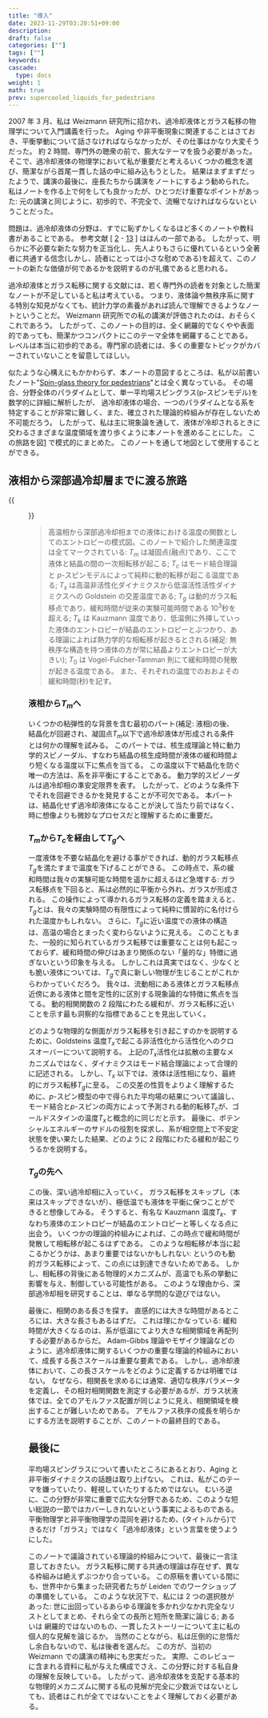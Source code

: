 ```yaml
---
title: "導入"
date: 2023-11-29T03:20:51+09:00
description:
draft: false
categories: [""]
tags: [""]
keywords:
cascade:
  type: docs
weight: 1
math: true
prev: supercooled_liquids_for_pedestrians
---
```


2007 年 3 月、私は Weizmann 研究所に招かれ、過冷却液体とガラス転移の物理学について入門講義を行った。
Aging や非平衡現象に関連することはさておき、平衡挙動について話さなければならなかったが、その仕事はかなり大変そうだった。
約 2 時間、専門外の聴衆の前で、膨大なテーマを扱う必要があった。
そこで、過冷却液体の物理学において私が重要だと考えるいくつかの概念を選び、簡潔ながら首尾一貫した話の中に組み込もうとした。
結果はまずまずだったようで、講演の最後に、座長たちから講演をノートにするよう勧められた。
私はノートを作る上で何をしても良かったが、ひとつだけ重要なポイントがあった:
元の講演と同じように、初歩的で、不完全で、流暢でなければならないということだった。

問題は、過冷却液体の分野は、すでに恥ずかしくなるほど多くのノートや教科書があることである。
参考文献
\[
[2](https://ar5iv.labs.arxiv.org/html/0903.4264#bib.bib2) -
[13](https://ar5iv.labs.arxiv.org/html/0903.4264#bib.bib13)
\]
はほんの一部である。
したがって、明らかに不必要な新たな努力を正当化し、先人よりもさらに優れているという全著者に共通する信念(しかし、読者にとっては小さな慰めである)を超えて、このノートの新たな価値が何であるかを説明するのが礼儀であると思われる。

過冷却液体とガラス転移に関する文献には、若く専門外の読者を対象とした簡潔なノートが不足していると私は考えている。
つまり、液体論や無秩序系に関する特別な知見がなくても、統計力学の素養があれば読んで理解できるようなノートということだ。
Weizmann 研究所での私の講演が評価されたのは、おそらくこれであろう。
したがって、このノートの目的は、全く網羅的でなくやや表面的であっても、簡潔かつコンパクトにこのテーマ全体を網羅することである。
レベルは本当に初歩的である。専門家の読者には、多くの重要なトピックがカバーされていないことを留意してほしい。

似たような心構えにもかかわらず、本ノートの意図するところは、私が以前書いたノート"[Spin-glass theory for pedestrians](https://ar5iv.labs.arxiv.org/html/0903.4264#bib.bib14)"とは全く異なっている。
その場合、分野全体のパラダイムとして、単一平均場スピングラス(p-スピンモデル)を数学的に詳細に解析したが、
過冷却液体の場合、一つのパラダイムとなる系を特定することが非常に難しく、また、確立された理論的枠組みが存在しないため不可能だろう。
したがって、私は主に現象論を通して、液体が冷却されるときに交わるさまざまな温度領域を渡り歩くように本ノートを進めることにした。
この旅路を図[1](https://ar5iv.labs.arxiv.org/html/0903.4264/assets/x1.png) で模式的にまとめた。
このノートを通して地図として使用することができる。

## 液相から深部過冷却層までに渡る旅路

{{<figure src="https://ar5iv.labs.arxiv.org/html/0903.4264/assets/x1.png" class="center" alt="過冷却液体の旅路" title="Fig.1: 過冷却液体の旅路" width="700">}}

> 高温相から深部過冷却相までの液体における温度の関数としてのエントロピーの模式図。このノートで紹介した関連温度は全てマークされている:
> $T_m$ は凝固点(融点)であり、ここで液体と結晶の間の一次相転移が起こる;
> $T_c$ はモード結合理論と $p$-スピンモデルによって純粋に動的転移が起こる温度である;
> $T_x$ は高温非活性化ダイナミクスから低温活性活性ダイナミクスへの Goldstein の交差温度である;
> $T_g$ は動的ガラス転移点であり、緩和時間が従来の実験可能時間である $10^3$秒を超える;
> $T_k$ は Kauzmann 温度であり、低温側に外挿していった液体のエントロピーが結晶のエントロピーとぶつかり、ある理論によれば熱力学的な相転移が起きるとされる(補足: 無秩序な構造を持つ液体の方が常に結晶よりエントロピーが大きい);
> $T_0$ は Vogel-Fulcher-Tamman 則にて緩和時間の発散が起きる温度である。
> また、それぞれの温度でのおおよその緩和時間(秒)を記す。

### 液相から$T_m$へ

いくつかの粘弾性的な背景を含む最初のパート(補足: 液相)の後、結晶化が回避され、凝固点$T_m$以下で過冷却液体が形成される条件とは何かの理解を試みる。
このパートでは、核生成理論と特に動力学的スピノーダル、すなわち結晶の核生成時間が液体の緩和時間より短くなる温度以下に焦点を当てる。
この温度以下で結晶化を防ぐ唯一の方法は、系を非平衡にすることである。
動力学的スピノーダルは過冷却相の準安定限界を表す。
したがって、どのような条件下でそれを回避できるかを発見することが不可欠である。
本パートは、結晶化せず過冷却液体になることが決して当たり前ではなく、時に想像よりも微妙なプロセスだと理解するために重要だ。

### $T_m$から$T_c$を経由して$T_g$へ

一度液体を不要な結晶化を避ける事ができれば、動的ガラス転移点$T_g$を満たすまで温度を下げることができる。
この時点で、系の緩和時間は我々の実験可能な時間を遥かに超えるほど急増する:
ガラス転移点を下回ると、系は必然的に平衡から外れ、ガラスが形成される。
この操作によって導かれるガラス転移の定義を踏まえると、$T_g$とは、我々の実験時間の有限性によって純粋に慣習的に名付けられた温度かもしれない。
さらに、$T_g$に近い温度での液体の構造は、高温の場合とまったく変わらないように見える。
このこともまた、一般的に知られているガラス転移では重要なことは何も起こっておらず、緩和時間の伸びはあまり関係のない「量的な」特徴に過ぎないという印象を与える。
しかしこれは真実ではなく、少なくとも脆い液体については、$T_g$で真に新しい物理が生じることがこれからわかっていくだろう。
我々は、流動相にある液体とガラス転移点近傍にある液体と間を定性的に区別する現象論的な特徴に焦点を当てる。
動的相関関数の 2 段階にわたる緩和が、ガラス転移に近いことを示す最も洞察的な指標であることを見出していく。

どのような物理的な側面がガラス転移を引き起こすのかを説明するために、Goldsteins 温度$T_x$で起こる非活性化から活性化へのクロスオーバーについて説明する。
上記の$T_x$活性化は拡散の主要なメカニズムではなく、ダイナミクスはモード結合理論によって合理的に記述される。
しかし、$T_x$ 以下では、液体は活性相になり、最終的にガラス転移$T_g$に至る。
この交差の性質をよりよく理解するために、$p$-スピン模型の中で得られた平均場の結果について議論し、モード結合と$p$-スピンの両方によって予測される動的転移$T_c$が、ゴールドスタインの温度$T_x$と概念的に同じだと示す。
最後に、ポテンシャルエネルギーのサドルの役割を探求し、系が相空間上で不安定状態を使い果たした結果、どのように 2 段階にわたる緩和が起こりうるかを説明する。

### $T_g$の先へ

この後、深い過冷却相に入っていく。
ガラス転移をスキップし（本来はスキップできないが）、極低温でも液体を平衡に保つことができると想像してみる。
そうすると、有名な Kauzmann 温度$T_k$、すなわち液体のエントロピーが結晶のエントロピーと等しくなる点に出会う。
いくつかの理論的枠組みによれば、この時点で緩和時間が発散して相転移が起こるはずである。
このような相転移が本当に起こるかどうかは、あまり重要ではないかもしれない:
というのも動的ガラス転移によって、この点には到達できないためである。
しかし、相転移の背後にある物理的メカニズムが、高温でも系の挙動に影響を与え、制御している可能性がある。
このような理由から、深部過冷却相を研究することは、単なる学問的な遊びではない。

最後に、相関のある長さを探す。
直感的には大きな時間があるところには、大きな長さもあるはずだ。
これは理にかなっている:
緩和時間が大きくなるのは、系が低温にてより大きな相関領域を再配列する必要があるからだ。
Adam-Gibbs 理論やモザイク理論などのように、過冷却液体に関するいくつかの重要な理論的枠組みにおいて、成長する長さスケールは重要な要素である。
しかし、過冷却液体において、この長さスケールをどのように定義するかは明確ではない。
なぜなら、相関長を求めるには通常、適切な秩序パラメータを定義し、その相対相関関数を測定する必要があるが、ガラス状液体では、全てのアモルファス配置が同じように見え、相関領域を検出することが難しいためである。
アモルファス秩序の成長を明らかにする方法を説明することが、このノートの最終目的である。

## 最後に

平均場スピングラスについて書いたところにあるとおり、Aging と非平衡ダイナミクスの話題は取り上げない。
これは、私がこのテーマを嫌っていたり、軽視していたりするためではない。
むいろ逆に、この分野が非常に重要で広大な分野であるため、このような短い総説の一節ではカバーしきれないという事実によるものである。
平衡物理学と非平衡物理学の混同を避けるため、(タイトルから)できるだけ「ガラス」ではなく「過冷却液体」という言葉を使うようにした。

このノートで議論されている理論的枠組みについて、最後に一言注意しておきたい。
ガラス転移に関する共通の理論は存在せず、異なる枠組みは絶えずぶつかり合っている。
この原稿を書いている間にも、世界中から集まった研究者たちが Leiden でのワークショップの準備をしている。
このような状況下で、私には 2 つの選択肢があった:
世に出回っているあらゆる理論を多かれ少なかれ完全なリストとしてまとめ、それら全ての長所と短所を簡潔に論じる;
あるいは 網羅的ではないのもの、一貫したストーリーについて主に私の個人的な見解を論じるか。
当然のことながら、私は圧倒的に怠惰だし余白もないので、私は後者を選んだ。
この方が、当初の Weizmann での講演の精神にも忠実だった。
実際、このレビューに含まれる資料に私が与えた構成でさえ、この分野に対する私自身の理解を反映している。
したがって、過冷却液体を支配する基本的な物理的メカニズムに関する私の見解が完全に少数派ではないとしても、読者はこれが全てではないことをよく理解しておく必要がある。
